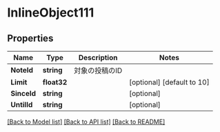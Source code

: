 # InlineObject111

## Properties

Name | Type | Description | Notes
------------ | ------------- | ------------- | -------------
**NoteId** | **string** | 対象の投稿のID | 
**Limit** | **float32** |  | [optional] [default to 10]
**SinceId** | **string** |  | [optional] 
**UntilId** | **string** |  | [optional] 

[[Back to Model list]](../README.md#documentation-for-models) [[Back to API list]](../README.md#documentation-for-api-endpoints) [[Back to README]](../README.md)


